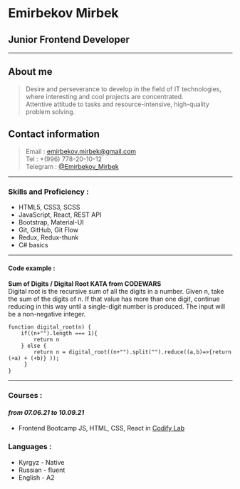 
# Emirbekov Mirbek #

## Junior Frontend Developer ##

--------------------------------------

## About me ##

> Desire and perseverance to develop in
>the field of IT technologies, where interesting and cool projects are concentrated.\
> Attentive attitude to tasks and resource-intensive, high-quality problem solving.

## Contact information ##

> Email : emirbekov.mirbek@gmail.com  \
> Tel : +(996) 778-20-10-12 \
> Telegram : [@Emirbekov_Mirbek](https://t.me/Emirbekov_Mirbek)
--------------------------------------

### Skills and Proficiency &#58; ###

* HTML5, CSS3, SCSS
* JavaScript, React, REST API
* Bootstrap, Material-UI
* Git, GitHub, Git Flow
* Redux, Redux-thunk
* C# basics

--------------------------------------

#### Code example &#58; ####

**Sum of Digits / Digital Root KATA from CODEWARS**\
Digital root is the recursive sum of all the digits in a number.
Given n, take the sum of the digits of n. If that value has more than one digit, continue reducing in this way until a single-digit number is produced. The input will be a non-negative integer.

    function digital_root(n) {
        if((n+"").length === 1){
            return n
        } else {
            return n = digital_root((n+"").split("").reduce((a,b)=>{return (+a) + (+b)} ));  
         }
    }

--------------------------------------

### Courses &#58; ###

#### *from 07.06.21 to 10.09.21* ####

* Frontend Bootcamp JS, HTML, CSS, React in [Codify Lab](https://www.codifylab.com/)

### Languages &#58; ###

* Kyrgyz - Native
* Russian - fluent
* English - A2
